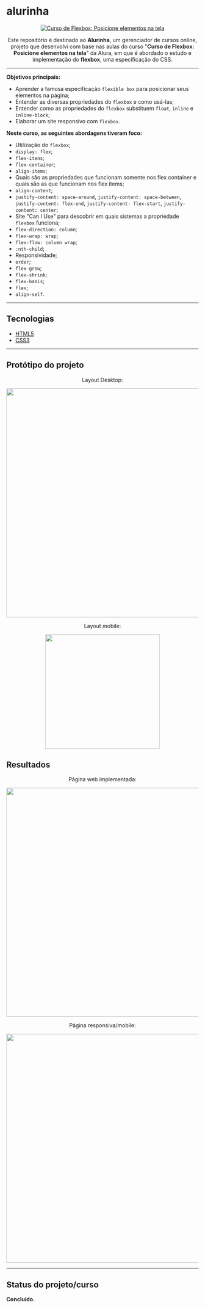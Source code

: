 # alurinha

<p align="center">
  <a href="https://cursos.alura.com.br/course/posicione-elementos-com-flexbox">
    <img src="img/logo-curso.png" alt="Curso de Flexbox: Posicione elementos na tela"/>
  </a>
</p>

<p align="center">Este repositório é destinado ao <b>Alurinha</b>, um gerenciador de cursos online, projeto que desenvolvi com base nas aulas do curso "<b>Curso de Flexbox: Posicione elementos na tela</b>" da Alura, em que é abordado o estudo e implementação do <b>flexbox</b>, uma especificação do CSS.</p>

<hr>

**Objetivos principais:**

- Aprender a famosa especificação `flexible box` para posicionar seus elementos na página;
- Entender as diversas propriedades do `flexbox` e como usá-las;
- Entender como as propriedades do `flexbox` substituem `float`, `inline` e `inline-block`;
- Elaborar um site responsivo com `flexbox`.

**Neste curso, as seguintes abordagens tiveram foco:**

- Utilização do `flexbox`;
- `display: flex`;
- `flex-itens`; 
- `flex-container`;
- `align-items`; 
- Quais são as propriedades que funcionam somente nos flex container e quais são as que funcionam nos flex items;
- `align-content`;
- `justify-content: space-around`, `justify-content: space-between`, `justify-content: flex-end`, `justify-content: flex-start`, `justify-content: center`;
- Site "Can I Use" para descobrir em quais sistemas a propriedade `flexbox` funciona;
- `flex-direction: column`; 
- `flex-wrap: wrap`;
- `flex-flow: column wrap`;
- `:nth-child`;
- Responsividade; 
- `order`;
- `flex-grow`;
- `flex-shrink`;
- `flex-basis`;
- `flex`;
- `align-self`.

<hr> 

## Tecnologias 

- [HTML5](https://html.com/)
- [CSS3](https://www.w3.org/Style/CSS/Overview.en.html)

<hr>

## Protótipo do projeto

<p align="center">Layout Desktop:
<div align="center">
<img src="layouts/alurinha-layout-desktop.png" width="600px"/>
</div>
</p>


<p align="center">Layout mobile:
<div align="center">
<img src="layouts/alurinha-layout-mobile.png" width="300px"/>
</div>
</p>

## Resultados

<p align="center">Página web implementada:
<div align="center">
<img src="img/versao-web.gif" width="600px"/>
</div>
</p>

<p align="center">Página responsiva/mobile:
<div align="center">
<img src="img/versao-responsiva.gif" width="600px"/>
</div>
</p>

<hr>

## Status do projeto/curso

**Concluído.**